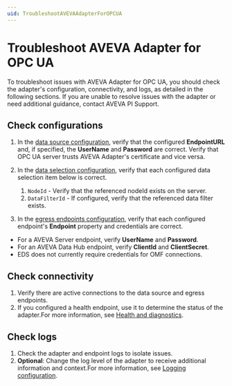 ```yaml
---
uid: TroubleshootAVEVAAdapterForOPCUA
---
```


# Troubleshoot AVEVA Adapter for OPC UA

To troubleshoot issues with AVEVA Adapter for OPC UA, you should check the adapter's configuration, connectivity, and logs, as detailed in the following sections. If you are unable to resolve issues with the adapter or need additional guidance, contact AVEVA PI Support.

## Check configurations

1. In the [data source configuration](xref:AVEVAAdapterForOPCUADataSourceConfiguration), verify that the configured **EndpointURL** and, if specified, the **UserName** and **Password** are correct. Verify that OPC UA server trusts AVEVA Adapter's certificate and vice versa.
2. In the [data selection configuration](xref:AVEVAAdapterForOPCUADataSelectionConfiguration), verify that each configured data selection item below is correct.

    1. `NodeId` - Verify that the referenced nodeId exists on the server.
    2. `DataFilterId` - If configured, verify that the referenced data filter exists.

3. In the [egress endpoints configuration](xref:EgressEndpointsConfiguration), verify that each configured endpoint's **Endpoint** property and credentials are correct. 

  *  For a AVEVA Server endpoint, verify **UserName** and **Password**.
  *  For an AVEVA Data Hub endpoint, verify **ClientId** and **ClientSecret**.
  *  EDS does not currently require credentials for OMF connections.

## Check connectivity

1. Verify there are active connections to the data source and egress endpoints.
2. If you configured a health endpoint, use it to determine the status of the adapter.For more information, see [Health and diagnostics](xref:HealthAndDiagnostics).

## Check logs

1. Check the adapter and endpoint logs to isolate issues.
2. **Optional**: Change the log level of the adapter to receive additional information and context.For more information, see [Logging configuration](xref:LoggingConfiguration).
